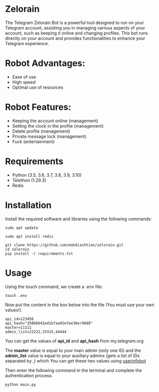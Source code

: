 # Zelorain
The Telegram Zelorain Bot is a powerful tool designed to run on your Telegram account, assisting you in managing various aspects of your account, such as keeping it online and changing profiles. This bot runs directly on your account and provides functionalities to enhance your Telegram experience.

# Robot Advantages:
- Ease of use
- High speed
- Optimal use of resources

# Robot Features:
- Keeping the account online (management) 
- Setting the clock in the profile (management) 
- Delete profile (management)
- Private message lock (management)
- Fuck (entertainment)

# Requirements
- Python (3.5, 3.6, 3.7, 3.8, 3.9, 3.10)
- Telethon (1.29.3)
- Redis

# Installation
Install the required software and libraries using the following commands:
```
sudo apt update
```
```
sudo apt install redis
```
```
git clone https://github.com/mahdiashtian/zelorain.git
cd zelorain
pip install -r requirements.txt
```
# Usage
Using the touch command, we create a .env file:
```
touch .env
```
Now put the content in the box below into the file (You must use your own values!).
```
api_id=123456
api_hash="35886641ed1bfaa92e7ee30er9888"
master=11111
admin_list=22222,33333,44444
```
You can get the values of **api_id** and **api_hash** from my.telegram.org

The **master** value is equal to your main admin (only one ID) and the **admin_list** value is equal to your auxiliary admins (gets a list of IDs separated by ,) which You can get these two values using [userinfobot](https://telegram.me/userinfobot)


Then enter the following command in the terminal and complete the authentication process:
```
python main.py
```
